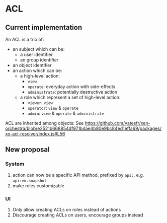 # ACL

## Current implementation

An ACL is a trio of:

- an subject which can be:
  - a user identifier
  - an group identifier
- an object identifier
- an action which can be:
  - a high-level action:
    - `view`
    - `operate`: everyday action with side-effects
    - `administrate`: potentially destructive action
  - a role which represent a set of high-level action:
    - `viewer`: `view`
    - `operator`: `view` & `operate`
    - `admin`: `view` & `operate` & `administrate`

ACL are inherited among objects: See https://github.com/vatesfr/xen-orchestra/blob/e2521b668854df971bdae4b80e9bc84ed1effa69/packages/xo-acl-resolver/index.js#L56

## New proposal

### System

1. action can now be a specific API method, prefixed by `api:`, e.g. `api:vm.snapshot`
2. make roles customizable

### UI

1. Only allow creating ACLs on roles instead of actions
2. Discourage creating ACLs on users, encourage groups instead
